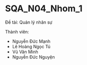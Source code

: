 # SQA_N04_Nhom_1

Đề tài: Quản lý nhân sự

Thành viên:
  - Nguyễn Đức Mạnh
  - Lê Hoàng Ngọc Tú
  - Vũ Văn Minh
  - Nguyễn Đức Nguyện
